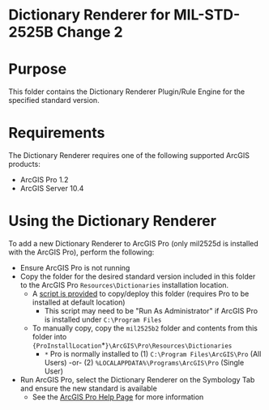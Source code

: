 Dictionary Renderer for MIL-STD-2525B Change 2
==============================================

# Purpose 

This folder contains the Dictionary Renderer Plugin/Rule Engine for the specified standard version. 

# Requirements

The Dictionary Renderer requires one of the following supported ArcGIS products:

* ArcGIS Pro 1.2
* ArcGIS Server 10.4

# Using the Dictionary Renderer

To add a new Dictionary Renderer to ArcGIS Pro (only mil2525d is installed with the ArcGIS Pro), perform the following:

* Ensure ArcGIS Pro is not running 
* Copy the folder for the desired standard version included in this folder to the ArcGIS Pro `Resources\Dictionaries` installation location.
    * A [script is provided](./InstallDictionaryRenderer-ArcGISPro.bat) to copy/deploy this folder (requires Pro to be installed at default location)
        * This script may need to be "Run As Administrator" if ArcGIS Pro is installed under `C:\Program Files`
    * To manually copy, copy the `mil2525b2` folder and contents from this folder into `{ProInstallLocation`*`}\ArcGIS\Pro\Resources\Dictionaries`
        * `*` Pro is normally installed to (1) `C:\Program Files\ArcGIS\Pro` (All Users) -or- (2) `%LOCALAPPDATA%\Programs\ArcGIS\Pro` (Single User)
* Run ArcGIS Pro, select the Dictionary Renderer on the Symbology Tab and ensure the new standard is available
    * See the [ArcGIS Pro Help Page](https://pro.arcgis.com/en/pro-app/help/mapping/symbols-and-styles/dictionary-renderer.htm) for more information
